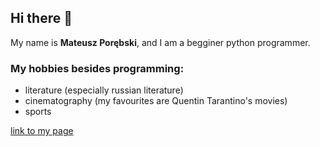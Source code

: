 ## Hi there 👋

My name is **Mateusz Porębski**, and I am a begginer python programmer.<br>
### My hobbies besides programming:
- literature (especially russian literature)
- cinematography (my favourites are Quentin Tarantino's movies)
- sports 

[link to my page](https://mateus-po.github.io)

